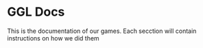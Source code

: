 # GGL Docs

This is the documentation of our games. Each secction will contain instructions on how we did them
